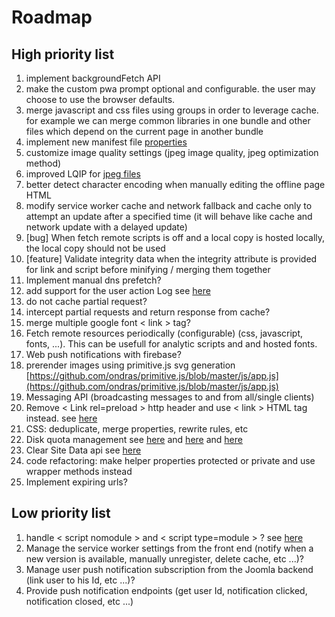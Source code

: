# Roadmap

## High priority list

1. implement backgroundFetch API
2. make the custom pwa prompt optional and configurable. the user may choose to use the browser defaults.
3. merge javascript and css files using groups in order to leverage cache. for example we can merge common libraries in one bundle and other files which depend on the current page in another bundle
4. implement new manifest file [properties](https://developer.mozilla.org/en-US/docs/Web/Manifest)
5. customize image quality settings (jpeg image quality, jpeg optimization method)
6. improved LQIP for [jpeg files](https://www.smashingmagazine.com/2019/08/faster-image-loading-embedded-previews/)
7. better detect character encoding when manually editing the offline page HTML
8. modify service worker cache and network fallback and cache only to attempt an update after a specified time (it will behave like cache and network update with a delayed update)
9. [bug] When fetch remote scripts is off and a local copy is hosted locally, the local copy should not be used
10. [feature] Validate integrity data when the integrity attribute is provided for link and script before minifying / merging them together
11. Implement manual dns prefetch?
12. add support for the user action Log see [here](https://docs.joomla.org/J1.x:User_Action_Logs)
13. do not cache partial request?
14. intercept partial requests and return response from cache?
15. merge multiple google font < link > tag?
16. Fetch remote resources periodically (configurable) (css, javascript, fonts, ...). This can be usefull for analytic scripts and and hosted fonts.
17. Web push notifications with firebase?
18. prerender images using primitive.js svg generation [https://github.com/ondras/primitive.js/blob/master/js/app.js](https://github.com/ondras/primitive.js/blob/master/js/app.js)
19. Messaging API (broadcasting messages to and from all/single clients)
20. Remove < Link rel=preload > http header and use < link > HTML tag instead. see [here](https://jakearchibald.com/2017/h2-push-tougher-than-i-thought/)
21. CSS: deduplicate, merge properties, rewrite rules, etc
22. Disk quota management see [here](https://developer.chrome.com/apps/offline_storage) and [here](https://developer.mozilla.org/fr/docs/Web/API/API_IndexedDB/Browser_storage_limits_and_eviction_criteria) and [here](https://gist.github.com/ebidel/188a513b1cd5e77d4d1453a4b6d060b0)
23. Clear Site Data api see [here](https://www.w1.org/TR/clear-site-data/)
24. code refactoring: make helper properties protected or private and use wrapper methods instead
25. Implement expiring urls?

## Low priority list

1. handle < script nomodule > and < script type=module > ? see [here](https://developers.google.com/web/fundamentals/primers/modules)
1. Manage the service worker settings from the front end (notify when a new version is available, manually unregister, delete cache, etc ...)?
1. Manage user push notification subscription from the Joomla backend (link user to his Id, etc ...)?
1. Provide push notification endpoints (get user Id, notification clicked, notification closed, etc ...)
